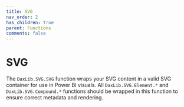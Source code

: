 ```yaml
---
title: SVG
nav_order: 2
has_children: true
parent: Functions
comments: false
---
```


# SVG

The `DaxLib.SVG.SVG` function wraps your SVG content in a valid SVG container for use in Power BI visuals. All `DaxLib.SVG.Element.*` and `DaxLib.SVG.Compound.*` functions should be wrapped in this function to ensure correct metadata and rendering.